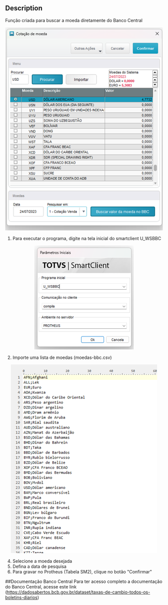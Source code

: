 ## Description
 Função criada para buscar a moeda diretamente do Banco Central
 
 <p align="center">
    <img src="resources/webserviceBancoCentral.png">
 </p>
 
 1. Para executar o programa, digite na tela inicial do smartclient U_WSBBC 
 <p align="center">
    <img src="resources/telainicialsmartclient.png">
 </p>
 
 2. Importe uma lista de moedas (moedas-bbc.csv)
 <p align="center">
    <img src="resources/moedas-bbc.csv.png">
 </p>
 
 4. Selecione a moeda desejada
 5. Defina a data de pesquisa
 6. Para gravar no Protheus (Tabela SM2), clique no botão "Confirmar"

##Documentação Banco Central
 Para ter acesso completo a documentação do Banco Central, acesse este link (https://dadosabertos.bcb.gov.br/dataset/taxas-de-cambio-todos-os-boletins-diarios)
